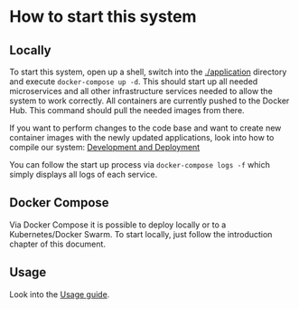 # How to start this system

## Locally

To start this system, open up a shell, switch into the [./application](../application) directory and execute `docker-compose up -d`.
This should start up all needed microservices and all other infrastructure services needed to allow the system to work correctly.
All containers are currently pushed to the Docker Hub.
This command should pull the needed images from there.

If you want to perform changes to the code base and want to create new container images with the newly updated applications, look into how to compile our system: [Development and Deployment](./development-deployment.md)

You can follow the start up process via `docker-compose logs -f` which simply displays all logs of each service.

## Docker Compose

Via Docker Compose it is possible to deploy locally or to a Kubernetes/Docker Swarm.
To start locally, just follow the introduction chapter of this document.

## Usage

Look into the [Usage guide](./how-to-start.md).
